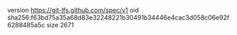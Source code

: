 version https://git-lfs.github.com/spec/v1
oid sha256:f63bd75a35a68d83e32248221b30491b34446e4cac3d058c06e92f6288485a5c
size 2671
